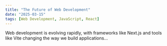 ```yaml
---
title: "The Future of Web Development"
date: "2025-03-15"
tags: [Web Development, JavaScript, React]
---
```


Web development is evolving rapidly, with frameworks like Next.js and tools like Vite changing the way we build applications...
